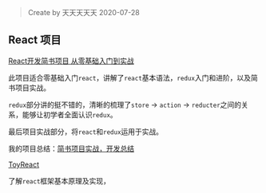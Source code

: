 > Create by 天天天天天 2020-07-28

## React 项目

[React开发简书项目 从零基础入门到实战](https://coding.imooc.com/class/229.html)

此项目适合零基础入门`react`，讲解了`react`基本语法，`redux`入门和进阶，以及简书项目实战。

`redux`部分讲的挺不错的，清晰的梳理了`store` -> `action` -> `reducter`之间的关系，能够让初学者全面认识`redux`。

最后项目实战部分，将`react`和`redux`运用于实战。

我的项目总结：[简书项目实战，开发总结](./react/jianshu/README.md)


[ToyReact](https://u.geekbang.org/subject/fe/1000447?utm_source=time_web&utm_medium=menu&utm_term=timewebmenu)

了解`react`框架基本原理及实现，